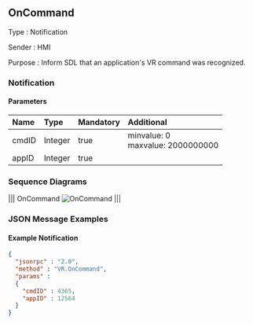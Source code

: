 ## OnCommand

Type
: Notification

Sender
: HMI

Purpose
: Inform SDL that an application's <span title="Voice Recognition">VR</span> command was recognized.

### Notification

#### Parameters

|Name|Type|Mandatory|Additional|
|:---|:---|:--------|:---------|
|cmdID|Integer|true|minvalue: 0<br>maxvalue: 2000000000|
|appID|Integer|true||

### Sequence Diagrams

|||
OnCommand
![OnCommand](./assets/OnCommand.png)
|||

### JSON Message Examples

#### Example Notification

```json
{
  "jsonrpc" : "2.0",
  "method" : "VR.OnCommand",
  "params" :
  {
    "cmdID" : 4365,
    "appID" : 12564
  }
}
```
